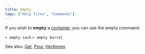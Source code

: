 ```yaml
---
title: Empty
tags: ["Help files", "Commands"]
---
```

If you wish to **empty** a [container](container "wikilink"), you can
use the empty command:

`> empty sack`
`> empty barrel`

See also: [Get](Get "wikilink"), [Pour](Pour "wikilink"),
[Herblores](Herblores "wikilink")
 